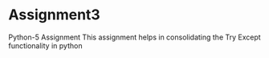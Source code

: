 # Assignment3
Python-5 Assignment
This assignment helps in consolidating the Try Except functionality in python
